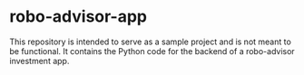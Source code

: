 # robo-advisor-app
This repository is intended to serve as a sample project and is not meant to be functional. It contains the Python code for the backend of a robo-advisor investment app.
